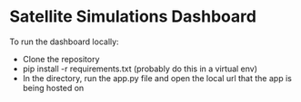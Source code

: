 # Satellite Simulations Dashboard
To run the dashboard locally:
- Clone the repository
- pip install -r requirements.txt (probably do this in a virtual env)
- In the directory, run the app.py file and open the local url that the app is being hosted on
